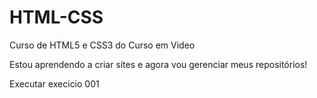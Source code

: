 # HTML-CSS
Curso de HTML5 e CSS3 do Curso em Video


Estou aprendendo a criar sites e agora vou gerenciar meus repositórios!

<a heft="https://otavioclaudio.github.io/HTML-CSS/Exercicios/ex001/index">Executar execicio 001</a>